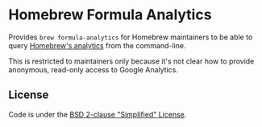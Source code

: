 # Homebrew Formula Analytics
Provides `brew formula-analytics` for Homebrew maintainers to be able to query [Homebrew's analytics](http://docs.brew.sh/Analytics.html) from the command-line.

This is restricted to maintainers only because it's not clear how to provide anonymous, read-only access to Google Analytics.

## License
Code is under the [BSD 2-clause "Simplified" License](https://github.com/Homebrew/homebrew-formula-analytics/blob/master/LICENSE.txt).
